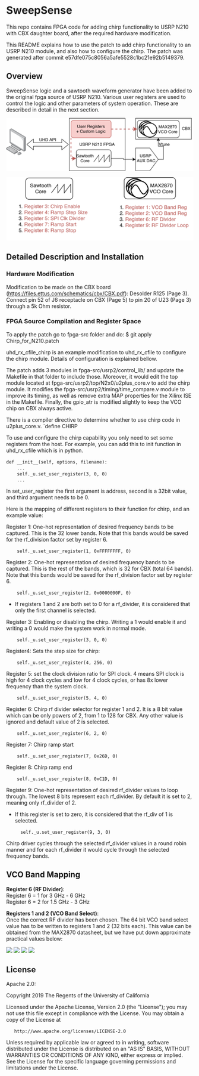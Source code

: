 # SweepSense
This repo contains FPGA code for adding chirp functionality to USRP N210 with 
CBX daughter board, after the required hardware modification.

This README explains how to use the patch to add chirp functionality to an USRP
N210 module, and also how to configure the chirp. The patch was generated after
commit e57dfe075c8056a5afe5528c1bc21e92b5149379. 

## Overview

SweepSense logic and a sawtooth waveform generator have been added to the original
fpga source of USRP N210. Various user registers are used to control the logic
and other parameters of system operation. These are described in detail in the next
section.

![FPGA Arch Overview][image1]


![Register Mapping][image2]

[image1]: ../docs/FPGA_arch_over.png
[image2]: ../docs/fpga_reg_map.png


## Detailed Description and Installation

### Hardware Modification

Modification to be made on the CBX board (https://files.ettus.com/schematics/cbx/CBX.pdf): Desolder R125 (Page 3). Connect pin 52 of J6 receptacle on CBX (Page 5) to pin 20 of U23 (Page 3) through a 5k Ohm resistor.

### FPGA Source Compilation and Register Space

To apply the patch go to fpga-src folder and do:
    $ git apply Chirp_for_N210.patch

uhd_rx_cfile_chirp is an example modification to uhd_rx_cfile to configure the
chirp module. Details of configuration is explained bellow. 

The patch adds 3 modules in fpga-src/usrp2/control_lib/ and update the Makefile
in that folder to include those.  Moreover, it would edit the top module
located at fpga-src/usrp2/top/N2x0/u2plus_core.v to add the chirp module.
It modifies the fpga-src/usrp2/timing/time_compare.v module to improve
its timing, as well as remove extra MAP properties for the Xilinx ISE in the
Makefile. Finally, the gpio_atr is modified slightly to keep the VCO chip on
CBX always active.

There is a compiler directive to determine whether to use chirp code in
u2plus_core.v.
`define CHIRP

To use and configure the chirp capability you only need to set some registers
from the host. For example, you can add this to init function in uhd_rx_cfile
which is in python.

    def __init__(self, options, filename):
        ...
        self._u.set_user_register(3, 0, 0)
        ...

In set_user_register the first argument is address, second is a 32bit value,
and third argument needs to be 0.

Here is the mapping of different registers to their function for chirp, and an
example value:

Register 1:
One-hot representation of desired frequency bands to be captured. This is the
32 lower bands. Note that this bands would be saved for the rf_division factor
set by register 6.

        self._u.set_user_register(1, 0xFFFFFFFF, 0)

Register 2:
One-hot representation of desired frequency bands to be captured. This is the
rest of the bands, which is 32 for CBX (total 64 bands). Note that this bands
would be saved for the rf_division factor set by register 6.

        self._u.set_user_register(2, 0x0000000F, 0)

* If registers 1 and 2 are both set to 0 for a rf_divider, it is considered
that only the first channel is selected.

Register 3:
Enabling or disabling the chirp. Writing a 1 would enable it and writing a 0
would make the system work in normal mode.

        self._u.set_user_register(3, 0, 0)

Register4:
Sets the step size for chirp:

        self._u.set_user_register(4, 256, 0)

Register 5:
set the clock division ratio for SPI clock. 4 means SPI clock is high for 
4 clock cycles and low for 4 clock cycles, or has 8x lower frequency than 
the system clock. 

        self._u.set_user_register(5, 4, 0)

Register 6:
Chirp rf divider selector for register 1 and 2. It is a 8 bit value which can
be only powers of 2, from 1 to 128 for CBX. Any other value is ignored and
default value of 2 is selected.

        self._u.set_user_register(6, 2, 0)

Register 7:
Chirp ramp start

        self._u.set_user_register(7, 0x26D, 0)

Register 8:
Chirp ramp end

        self._u.set_user_register(8, 0xC1D, 0)

Register 9:
One-hot representation of desired rf_divider values to loop through. The
lowest 8 bits represent each rf_divider. By default it is set to 2, meaning
only rf_divider of 2.
* If this register is set to zero, it is considered that the rf_div of 1 is
selected.

        self._u.set_user_register(9, 3, 0)

Chirp driver cycles through the selected rf_divider values in a round robin
manner and for each rf_divider it would cycle through the selected frequency
bands.

## VCO Band Mapping

**Register 6 (RF Divider)**:   
Register 6 = 1 for 3 GHz - 6 GHz   
Register 6 = 2 for 1.5 GHz - 3 GHz

**Registers 1 and 2 (VCO Band Select)**:  
Once the correct RF divider has been chosen. The 64 bit VCO band select value has to be
written to registers 1 and 2 (32 bits each). This value can be obtained from the MAX2870
datasheet, but we have put down approximate practical values below:


![][vco1]
![][vco2]
![][vco3]
![][vco4]

[vco1]: ../docs/2_3Ghz_VCObandmap.png
[vco2]: ../docs/3_4GHZ_VCObandmap.png
[vco3]: ../docs/4_5Ghz_VCObandmap.png
[vco4]: ../docs/5_6Ghz_VCObandmap.png

## License

Apache 2.0:

   Copyright 2019 The Regents of the University of California

   Licensed under the Apache License, Version 2.0 (the "License");
   you may not use this file except in compliance with the License.
   You may obtain a copy of the License at

       http://www.apache.org/licenses/LICENSE-2.0

   Unless required by applicable law or agreed to in writing, software
   distributed under the License is distributed on an "AS IS" BASIS,
   WITHOUT WARRANTIES OR CONDITIONS OF ANY KIND, either express or implied.
   See the License for the specific language governing permissions and
   limitations under the License.
